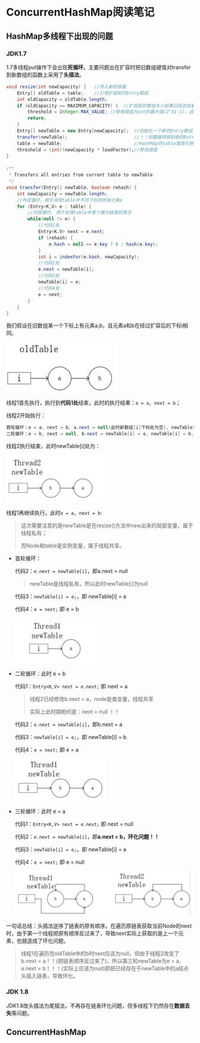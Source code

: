 # ConcurrentHashMap阅读笔记

## HashMap多线程下出现的问题

### JDK1.7

1.7多线程put操作下会出现**死循环**。主要问题出在扩容时把旧数组键值对transfer到新数组的函数上采用了**头插法**。

```java
void resize(int newCapacity) {   //传入新的容量
    Entry[] oldTable = table;    //引用扩容前的Entry数组
    int oldCapacity = oldTable.length;         
    if (oldCapacity == MAXIMUM_CAPACITY) {  //扩容前的数组大小如果已经达到最大(2^30)了
        threshold = Integer.MAX_VALUE; //修改阈值为int的最大值(2^31-1)，这样以后就不会扩容了
        return;
    } 
    Entry[] newTable = new Entry[newCapacity];  //初始化一个新的Entry数组
    transfer(newTable);                         //！！将数据转移到新的Entry数组里
    table = newTable;                           //HashMap的table属性引用新的Entry数组
    threshold = (int)(newCapacity * loadFactor);//修改阈值
}

/**
 * Transfers all entries from current table to newTable. 
 */
void transfer(Entry[] newTable, boolean rehash) {
    int newCapacity = newTable.length;
    //外层循环，用于寻找table中不同下标的所有元素e
    for (Entry<K,V> e : table) {
        //内层循环, 用于处理table中某个桶为链表的情况
        while(null != e) {
            //代码1处
            Entry<K,V> next = e.next;
            if (rehash) {
                e.hash = null == e.key ? 0 : hash(e.key);
            }
            int i = indexFor(e.hash, newCapacity);
            //代码2处
            e.next = newTable[i];
            //代码3处
            newTable[i] = e;
            //代码4处
            e = next;
        } 
    }
}
```

我们假设在旧数组某一个下标上有元素a,b，且元素a和b在经过扩容后的下标i相同。

<img src = './img/原链表.png'>

线程1首先执行，执行到**代码1处**结束，此时的执行结果：`e = a, next = b`；

线程2开始执行：

```Java
首轮循环：e = a, next = b, a.next = null(此时新数组[i]下标处为空), newTable[i] = a, e = b;
二轮循环：e = b, next = null, b.next = newTable[i] = a, newTable[i] = b, e = null
```

线程2执行结束，此时newTable[i]处为：

<img src = "./img/线程2.png">

线程1再继续执行，此时`e = a, next = b`:

> 这次需要注意的是newTable是在resize()方法中new出来的局部变量，属于线程私有；
>
> 而Node和table是实例变量，属于线程共享。

- 首轮循环：

  代码2：`e.next = newTable[i]`，即a.next = null

  > newTable是线程私有，所以此时newTable[i]为null

  代码3：`newTable[i] = e;`，即 newTable[i] = a

  代码4：`e = next;` 即 e = b

  <img src = "./img/线程1循环一.png">

- 二轮循环：此时 e = b

  代码1：`Entry<K,V> next = e.next;` 即 next = a

  > 线程2已经修改b.next = a，node是类变量，线程共享
  >
  > 实际上此时期盼的是：next =  null ！！

  代码2：`e.next = newTable[i]`，即b.next = a

  代码3：`newTable[i] = e;`，即 newTable[i] = b

  代码4：`e = next;` 即 e = a

  <img src = "./img/线程1循环二.png">

- 三轮循环：此时 e = a

  代码1：`Entry<K,V> next = e.next;` 即 next = null

  代码2：`e.next = newTable[i]`，即**a.next = b，环化问题！！**

  代码3：`newTable[i] = e;`，即 newTable[i] = a

  代码4：`e = next;` 即 e = null

  <img src = "./img/环化.png">

一句话总结：头插法逆序了链表的原有顺序。在遍历原链表获取当前Node的next时，由于第一个线程把原有顺序反过来了，导致next实际上获取的是上一个元素，也就造成了环化问题。

> 线程1在遍历完oldTable中的b时next应该为null，但由于线程2改变了b.next = a！！(把链表顺序反过来了)，所以第三轮newTable为e = a, a.next = b！！！(实际上应该为null)即把已经存在于newTable中的a结点头插入链表，导致环化。

### JDK 1.8

JDK1.8改头插法为尾插法，不再存在链表环化问题，但多线程下仍然存在**数据丢失**等问题。

## ConcurrentHashMap

